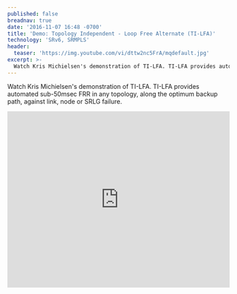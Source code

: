 ```yaml
---
published: false
breadnav: true
date: '2016-11-07 16:48 -0700'
title: 'Demo: Topology Independent - Loop Free Alternate (TI-LFA)'
technology: 'SRv6, SRMPLS'
header:
  teaser: 'https://img.youtube.com/vi/dttw2nc5FrA/mqdefault.jpg'
excerpt: >-
  Watch Kris Michielsen's demonstration of TI-LFA. TI-LFA provides automated sub-50msec FRR in any topology, along the optimum backup path, against link, node or SRLG failure.
---
```

Watch Kris Michielsen's demonstration of TI-LFA. TI-LFA provides automated sub-50msec FRR in any topology, along the optimum backup path, against link, node or SRLG failure.

<iframe width="100%" height="400px" src="https://www.youtube.com/embed/dttw2nc5FrA" frameborder="0" allowfullscreen></iframe>
